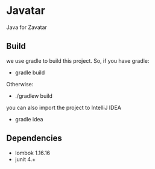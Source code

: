 # Javatar
Java for Zavatar

Build
-----

we use gradle to build this project. So, if you have gradle:

- gradle build

Otherwise:

- ./gradlew build

you can also import the project to IntelliJ IDEA

- gradle idea

Dependencies
------------

- lombok 1.16.16
- junit 4.+
